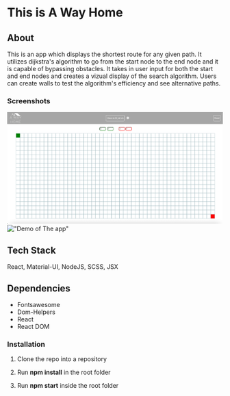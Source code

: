 # This is **A Way Home**

## About

This is an app which displays the shortest route for any given path.
It utilizes dijkstra's algorithm to go from the start node to the end node and it is capable of bypassing obstacles. It takes in user input for both the start and end nodes and creates a vizual display of the search algorithm. Users can create walls to test the algorithm's efficiency and see alternative paths.

### Screenshots

!["Screenshot of the main page"](https://github.com/Baila3/A-Way-Home/blob/master/src/docs/ScreenA-Way-Home.png)
!["Demo of The app"](https://github.com/Baila3/A-Way-Home/blob/master/src/docs/WayHome.gif)

## Tech Stack

React, Material-UI, NodeJS, SCSS, JSX

## Dependencies

- Fontsawesome
- Dom-Helpers
- React
- React DOM

### Installation

1. Clone the repo into a repository

2. Run **npm install** in the root folder

3. Run **npm start** inside the root folder

